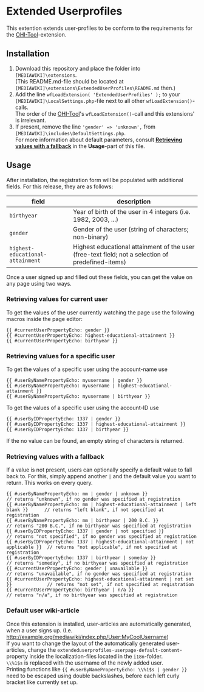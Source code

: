 # Extended Userprofiles

This extention extends user-profiles to be conform to the requirements for the [OHI-Tool](https://github.com/ViMaSter/OHI-Tool/)-extension.

## Installation
1. Download this repository and place the folder into `[MEDIAWIKI]\extensions`.  
(This README.md-file should be located at `[MEDIAWIKI]\extensions\ExtendedUserProfiles\README.md` then.)
2. Add the line `wfLoadExtension( 'ExtendedUserProfiles' );` to your `[MEDIAWIKI]\LocalSettings.php`-file next to all other `wfLoadExtension()`-calls.  
The order of the [OHI-Tool](https://github.com/ViMaSter/OHI-Tool/)'s `wfLoadExtension()`-call and this extensions' is irrelevant.
3. If present, remove the line `'gender' => 'unknown',` from `[MEDIAWIKI]\includes\DefaultSettings.php`.  
For more information about default parameters, consult [**Retrieving values with a fallback**](#retrieving-values-with-a-fallback) in the **Usage**-part of this file.

## Usage
After installation, the registration form will be populated with additional fields. For this release, they are as follows:

| field                            | description
| -------------------------------- | ------------------------------------------------------------------------------------------------- |
| `birthyear`                      | Year of birth of the user in 4 integers (i.e. 1982, 2003, ...)
| `gender`                         | Gender of the user (string of characters; non-binary)
| `highest-educational-attainment` | Highest educational attainment of the user (free-text field; not a selection of predefined-items)

Once a user signed up and filled out these fields, you can get the value on any page using two ways.

### Retrieving values for current user
To get the values of the user currently watching the page use the following macros inside the page editor:
```
{{ #currentUserPropertyEcho: gender }}  
{{ #currentUserPropertyEcho: highest-educational-attainment }}
{{ #currentUserPropertyEcho: birthyear }}
```

### Retrieving values for a specific user
To get the values of a specific user using the account-name use
```
{{ #userByNamePropertyEcho: myusername | gender }}  
{{ #userByNamePropertyEcho: myusername | highest-educational-attainment }}
{{ #userByNamePropertyEcho: myusername | birthyear }}
```
To get the values of a specific user using the account-ID use
```
{{ #userByIDPropertyEcho: 1337 | gender }}  
{{ #userByIDPropertyEcho: 1337 | highest-educational-attainment }}
{{ #userByIDPropertyEcho: 1337 | birthyear }}
```

If the no value can be found, an empty string of characters is returned.

### Retrieving values with a fallback
If a value is not present, users can optionally specify a default value to fall back to.
For this, simply append another ` | ` and the default value you want to return. This works on every query.
```
{{ #userByNamePropertyEcho: mm | gender | unknown }}                                 // returns "unknown", if no gender was specified at registration
{{ #userByNamePropertyEcho: mm | highest-educational-attainment | left blank }}      // returns "left blank", if not specified at registration
{{ #userByNamePropertyEcho: mm | birthyear | 200 B.C. }}                             // returns "200 B.C.", if no birthyear was specified at registration
{{ #userByIDPropertyEcho: 1337 | gender | not specified }}                           // returns "not specified", if no gender was specified at registration
{{ #userByIDPropertyEcho: 1337 | highest-educational-attainment | not applicable }}  // returns "not applicable", if not specified at registration
{{ #userByIDPropertyEcho: 1337 | birthyear | someday }}                              // returns "someday", if no birthyear was specified at registration
{{ #currentUserPropertyEcho: gender | unavailable }}                                 // returns "unavailable", if no gender was specified at registration
{{ #currentUserPropertyEcho: highest-educational-attainment | not set }}             // returns "not set", if not specified at registration
{{ #currentUserPropertyEcho: birthyear | n/a }}                                      // returns "n/a", if no birthyear was specified at registration
```

### Default user wiki-article
Once this extension is installed, user-articles are automatically generated, when a user signs up. (I.e. http://example.org/mediawiki/index.php/User:MyCoolUsername)  
If you want to change the layout of the automatically generated user-articles, change the `extendeduserprofiles-userpage-default-content`-property inside the localization-files located in the `i18n`-folder.  
`\\%1$s` is replaced with the username of the newly added user.  
Printing functions like `{{ #userByNamePropertyEcho: \\%1$s | gender }}` need to be escaped using double backslashes, before each left curly bracket like currently set up.
